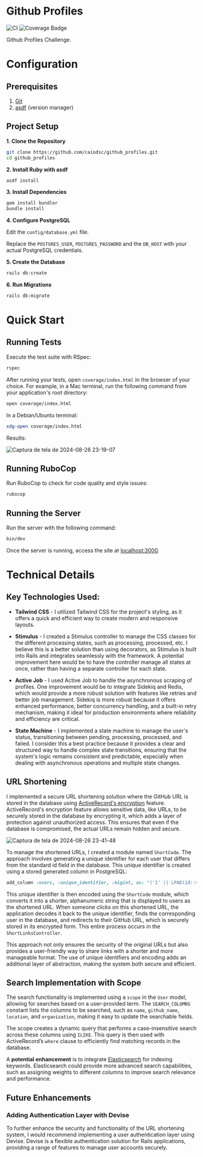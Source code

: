 # Github Profiles

![CI](https://github.com/caiodsc/github_profiles/actions/workflows/main.yml/badge.svg)
![Coverage Badge](https://img.shields.io/badge/Coverage-100%25-brightgreen)

Github Profiles Challenge.

# Configuration

## Prerequisites

1. [Git](https://git-scm.com/)
2. [asdf](https://asdf-vm.com/) (version manager)

## Project Setup

**1. Clone the Repository**

```bash
git clone https://github.com/caiodsc/github_profiles.git
cd github_profiles
```

**2. Install Ruby with asdf**

```bash
asdf install
```

**3. Install Dependencies**

```bash
gem install bundler
bundle install
```

**4. Configure PostgreSQL**

Edit the `config/database.yml` file.

Replace the `POSTGRES_USER`, `POSTGRES_PASSWORD` and the `DB_HOST` with your actual PostgreSQL credentials.

**5. Create the Database**

```bash
rails db:create
```

**6. Run Migrations**

```bash
rails db:migrate
```

# Quick Start

## Running Tests

Execute the test suite with RSpec:

```bash
rspec
```

After running your tests, open `coverage/index.html` in the browser of your choice. For example, in a Mac terminal, run the following command from your application's root directory:

```bash
open coverage/index.html
```

In a Debian/Ubuntu terminal:

```bash
xdg-open coverage/index.html
```
Results:

![Captura de tela de 2024-08-26 23-19-07](https://github.com/user-attachments/assets/43a83b7e-1ccc-48e0-9684-1fa839b98935)


## Running RuboCop

Run RuboCop to check for code quality and style issues:

```bash
rubocop
```

## Running the Server

Run the server with the following command:

```bash
bin/dev
```

Once the server is running, access the site at [localhost:3000](http://localhost:3000).

# Technical Details

## Key Technologies Used:

- **Tailwind CSS** - I utilized Tailwind CSS for the project's styling, as it offers a quick and efficient way to create modern and responsive layouts.

- **Stimulus** - I created a Stimulus controller to manage the CSS classes for the different processing states, such as processing, processed, etc. I believe this is a better solution than using decorators, as Stimulus is built into Rails and integrates seamlessly with the framework. A potential improvement here would be to have the controller manage all states at once, rather than having a separate controller for each state.

- **Active Job** - I used Active Job to handle the asynchronous scraping of profiles. One improvement would be to integrate Sidekiq and Redis, which would provide a more robust solution with features like retries and better job management. Sidekiq is more robust because it offers enhanced performance, better concurrency handling, and a built-in retry mechanism, making it ideal for production environments where reliability and efficiency are critical.

- **State Machine** - I implemented a state machine to manage the user's status, transitioning between pending, processing, processed, and failed. I consider this a best practice because it provides a clear and structured way to handle complex state transitions, ensuring that the system's logic remains consistent and predictable, especially when dealing with asynchronous operations and multiple state changes.

## URL Shortening

I implemented a secure URL shortening solution where the GitHub URL is stored in the database using [ActiveRecord's encryption](https://guides.rubyonrails.org/active_record_encryption.html) feature. ActiveRecord's encryption feature allows sensitive data, like URLs, to be securely stored in the database by encrypting it, which adds a layer of protection against unauthorized access. This ensures that even if the database is compromised, the actual URLs remain hidden and secure.

![Captura de tela de 2024-08-26 23-41-48](https://github.com/user-attachments/assets/bdb0daac-51d0-4c94-af44-4e944c19c471)


To manage the shortened URLs, I created a module named `ShortCode`. The approach involves generating a unique identifier for each user that differs from the standard id field in the database. This unique identifier is created using a stored generated column in PostgreSQL:

```ruby
add_column :users, :unique_identifier, :bigint, as: "('1' || LPAD(id::varchar, 5, '0') || '0')::bigint", stored: true
```

This unique identifier is then encoded using the `ShortCode` module, which converts it into a shorter, alphanumeric string that is displayed to users as the shortened URL. When someone clicks on this shortened URL, the application decodes it back to the unique identifier, finds the corresponding user in the database, and redirects to their GitHub URL, which is securely stored in its encrypted form. This entire process occurs in the `ShortLinksController`.

This approach not only ensures the security of the original URLs but also provides a user-friendly way to share links with a shorter and more manageable format. The use of unique identifiers and encoding adds an additional layer of abstraction, making the system both secure and efficient.

## Search Implementation with Scope

The search functionality is implemented using a `scope` in the `User` model, allowing for searches based on a user-provided term. The `SEARCH_COLUMNS` constant lists the columns to be searched, such as `name`, `github_name`, `location`, and `organization`, making it easy to update the searchable fields.

The scope creates a dynamic query that performs a case-insensitive search across these columns using `ILIKE`. This query is then used with ActiveRecord’s `where` clause to efficiently find matching records in the database.

A **potential enhancement** is to integrate [Elasticsearch](https://github.com/elastic/elasticsearch-rails) for indexing keywords. Elasticsearch could provide more advanced search capabilities, such as assigning weights to different columns to improve search relevance and performance.

## Future Enhancements

### Adding Authentication Layer with Devise

To further enhance the security and functionality of the URL shortening system, I would recommend implementing a user authentication layer using Devise. Devise is a flexible authentication solution for Rails applications, providing a range of features to manage user accounts securely.
